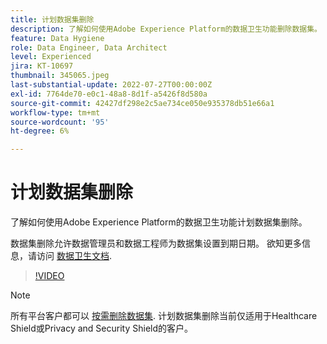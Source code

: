 ```yaml
---
title: 计划数据集删除
description: 了解如何使用Adobe Experience Platform的数据卫生功能删除数据集。
feature: Data Hygiene
role: Data Engineer, Data Architect
level: Experienced
jira: KT-10697
thumbnail: 345065.jpeg
last-substantial-update: 2022-07-27T00:00:00Z
exl-id: 7764de70-e0c1-48a8-8d1f-a5426f8d580a
source-git-commit: 42427df298e2c5ae734ce050e935378db51e66a1
workflow-type: tm+mt
source-wordcount: '95'
ht-degree: 6%

---
```


# 计划数据集删除

了解如何使用Adobe Experience Platform的数据卫生功能计划数据集删除。

数据集删除允许数据管理员和数据工程师为数据集设置到期日期。 欲知更多信息，请访问 [数据卫生文档](https://experienceleague.adobe.com/docs/experience-platform/hygiene/home.html?lang=zh-Hans).


>[!VIDEO](https://video.tv.adobe.com/v/345065?quality=12&learn=on)

>[!NOTE]
>
> 所有平台客户都可以 [按需删除数据集](https://experienceleague.adobe.com/docs/experience-platform/catalog/datasets/user-guide.html#delete). 计划数据集删除当前仅适用于Healthcare Shield或Privacy and Security Shield的客户。
